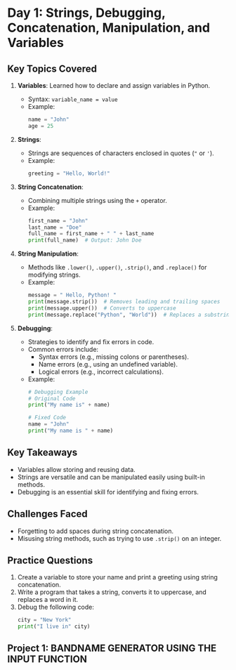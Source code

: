 # Day 1: Strings, Debugging, Concatenation, Manipulation, and Variables

## Key Topics Covered
1. **Variables**: Learned how to declare and assign variables in Python.
   - Syntax: `variable_name = value`
   - Example:
     ```python
     name = "John"
     age = 25
     ```

2. **Strings**:
   - Strings are sequences of characters enclosed in quotes (`"` or `'`).
   - Example:
     ```python
     greeting = "Hello, World!"
     ```

3. **String Concatenation**:
   - Combining multiple strings using the `+` operator.
   - Example:
     ```python
     first_name = "John"
     last_name = "Doe"
     full_name = first_name + " " + last_name
     print(full_name)  # Output: John Doe
     ```

4. **String Manipulation**:
   - Methods like `.lower()`, `.upper()`, `.strip()`, and `.replace()` for modifying strings.
   - Example:
     ```python
     message = " Hello, Python! "
     print(message.strip())  # Removes leading and trailing spaces
     print(message.upper())  # Converts to uppercase
     print(message.replace("Python", "World"))  # Replaces a substring
     ```

5. **Debugging**:
   - Strategies to identify and fix errors in code.
   - Common errors include:
     - Syntax errors (e.g., missing colons or parentheses).
     - Name errors (e.g., using an undefined variable).
     - Logical errors (e.g., incorrect calculations).
   - Example:
     ```python
     # Debugging Example
     # Original Code
     print("My name is" + name)

     # Fixed Code
     name = "John"
     print("My name is " + name)
     ```

## Key Takeaways
- Variables allow storing and reusing data.
- Strings are versatile and can be manipulated easily using built-in methods.
- Debugging is an essential skill for identifying and fixing errors.

## Challenges Faced
- Forgetting to add spaces during string concatenation.
- Misusing string methods, such as trying to use `.strip()` on an integer.

## Practice Questions
1. Create a variable to store your name and print a greeting using string concatenation.
2. Write a program that takes a string, converts it to uppercase, and replaces a word in it.
3. Debug the following code:
   ```python
   city = "New York"
   print("I live in" city)
   ```

## Project 1: BANDNAME GENERATOR USING THE INPUT FUNCTION